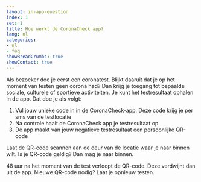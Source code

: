```yaml
---
layout: in-app-question
index: 1
set: 1
title: Hoe werkt de CoronaCheck app?
lang: nl
categories:
- nl
- faq
showBreadCrumbs: true
showContact: true
---
```

Als bezoeker doe je eerst een coronatest. Blijkt daaruit dat je op het moment van testen geen corona had? Dan krijg je toegang tot bepaalde sociale, culturele of sportieve activiteiten. Je kunt het testresultaat ophalen in de app. Dat doe je als volgt:

1. Vul jouw unieke code in in de CoronaCheck-app. Deze code krijg je per sms van de testlocatie 
2. Na controle haalt de CoronaCheck app je testresultaat op
3. De app maakt van jouw negatieve testresultaat een persoonlijke QR-code

Laat de QR-code scannen aan de deur van de locatie waar je naar binnen wilt. Is je QR-code geldig? Dan mag je naar binnen.

48 uur na het moment van de test verloopt de QR-code. Deze verdwijnt dan uit de app. Nieuwe QR-code nodig? Laat je opnieuw testen.
